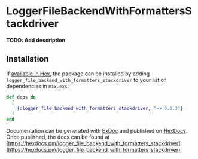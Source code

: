 # LoggerFileBackendWithFormattersStackdriver

**TODO: Add description**

## Installation

If [available in Hex](https://hex.pm/docs/publish), the package can be installed
by adding `logger_file_backend_with_formatters_stackdriver` to your list of dependencies in `mix.exs`:

```elixir
def deps do
  [
    {:logger_file_backend_with_formatters_stackdriver, "~> 0.0.3"}
  ]
end
```

Documentation can be generated with [ExDoc](https://github.com/elixir-lang/ex_doc)
and published on [HexDocs](https://hexdocs.pm). Once published, the docs can
be found at [https://hexdocs.pm/logger_file_backend_with_formatters_stackdriver](https://hexdocs.pm/logger_file_backend_with_formatters_stackdriver).
